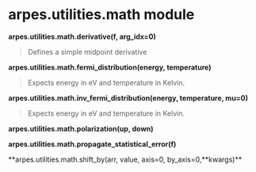 # arpes.utilities.math module

**arpes.utilities.math.derivative(f, arg\_idx=0)**

> Defines a simple midpoint derivative

**arpes.utilities.math.fermi\_distribution(energy, temperature)**

> Expects energy in eV and temperature in Kelvin.

**arpes.utilities.math.inv\_fermi\_distribution(energy, temperature,
mu=0)**

> Expects energy in eV and temperature in Kelvin.

**arpes.utilities.math.polarization(up, down)**

**arpes.utilities.math.propagate\_statistical\_error(f)**

**arpes.utilities.math.shift\_by(arr, value, axis=0,
by\_axis=0,**kwargs)\*\*
